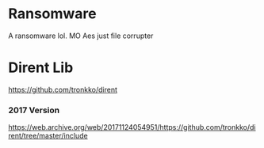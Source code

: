 # Ransomware
A ransomware lol. MO Aes just file corrupter

# Dirent Lib 
https://github.com/tronkko/dirent

### 2017 Version
https://web.archive.org/web/20171124054951/https://github.com/tronkko/dirent/tree/master/include
